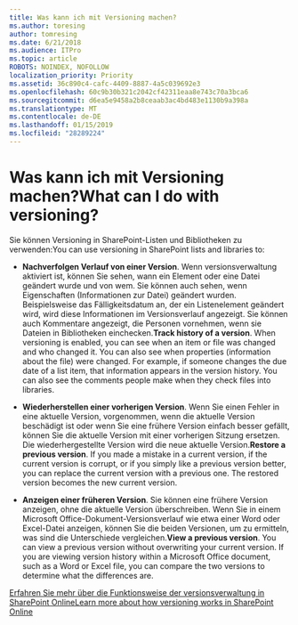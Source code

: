 ```yaml
---
title: Was kann ich mit Versioning machen?
ms.author: toresing
author: tomresing
ms.date: 6/21/2018
ms.audience: ITPro
ms.topic: article
ROBOTS: NOINDEX, NOFOLLOW
localization_priority: Priority
ms.assetid: 36c890c4-cafc-4409-8887-4a5c039692e3
ms.openlocfilehash: 60c9b30b321c2042cf42311eaa8e743c70a3bca6
ms.sourcegitcommit: d6ea5e9458a2b8ceaab3ac4bd483e1130b9a398a
ms.translationtype: MT
ms.contentlocale: de-DE
ms.lasthandoff: 01/15/2019
ms.locfileid: "28289224"
---
```

# <a name="what-can-i-do-with-versioning"></a><span data-ttu-id="fe6b1-102">Was kann ich mit Versioning machen?</span><span class="sxs-lookup"><span data-stu-id="fe6b1-102">What can I do with versioning?</span></span>

<span data-ttu-id="fe6b1-103">Sie können Versioning in SharePoint-Listen und Bibliotheken zu verwenden:</span><span class="sxs-lookup"><span data-stu-id="fe6b1-103">You can use versioning in SharePoint lists and libraries to:</span></span>
  
- <span data-ttu-id="fe6b1-p101">**Nachverfolgen Verlauf von einer Version**. Wenn versionsverwaltung aktiviert ist, können Sie sehen, wann ein Element oder eine Datei geändert wurde und von wem. Sie können auch sehen, wenn Eigenschaften (Informationen zur Datei) geändert wurden. Beispielsweise das Fälligkeitsdatum an, der ein Listenelement geändert wird, wird diese Informationen im Versionsverlauf angezeigt. Sie können auch Kommentare angezeigt, die Personen vornehmen, wenn sie Dateien in Bibliotheken einchecken.</span><span class="sxs-lookup"><span data-stu-id="fe6b1-p101">**Track history of a version**. When versioning is enabled, you can see when an item or file was changed and who changed it. You can also see when properties (information about the file) were changed. For example, if someone changes the due date of a list item, that information appears in the version history. You can also see the comments people make when they check files into libraries.</span></span> 
    
- <span data-ttu-id="fe6b1-p102">**Wiederherstellen einer vorherigen Version**. Wenn Sie einen Fehler in eine aktuelle Version, vorgenommen, wenn die aktuelle Version beschädigt ist oder wenn Sie eine frühere Version einfach besser gefällt, können Sie die aktuelle Version mit einer vorherigen Sitzung ersetzen. Die wiederhergestellte Version wird die neue aktuelle Version.</span><span class="sxs-lookup"><span data-stu-id="fe6b1-p102">**Restore a previous version**. If you made a mistake in a current version, if the current version is corrupt, or if you simply like a previous version better, you can replace the current version with a previous one. The restored version becomes the new current version.</span></span> 
    
- <span data-ttu-id="fe6b1-p103">**Anzeigen einer früheren Version**. Sie können eine frühere Version anzeigen, ohne die aktuelle Version überschreiben. Wenn Sie in einem Microsoft Office-Dokument-Versionsverlauf wie etwa einer Word oder Excel-Datei anzeigen, können Sie die beiden Versionen, um zu ermitteln, was sind die Unterschiede vergleichen.</span><span class="sxs-lookup"><span data-stu-id="fe6b1-p103">**View a previous version**. You can view a previous version without overwriting your current version. If you are viewing version history within a Microsoft Office document, such as a Word or Excel file, you can compare the two versions to determine what the differences are.</span></span> 
    
[<span data-ttu-id="fe6b1-115">Erfahren Sie mehr über die Funktionsweise der versionsverwaltung in SharePoint Online</span><span class="sxs-lookup"><span data-stu-id="fe6b1-115">Learn more about how versioning works in SharePoint Online</span></span>](https://go.microsoft.com/fwlink/?linkid=875710)
  

